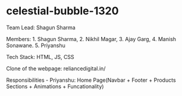 # celestial-bubble-1320

Team Lead: Shagun Sharma

Members: 1. Shagun Sharma, 2. Nikhil Magar, 3. Ajay Garg, 4. Manish Sonawane. 5. Priyanshu

Tech Stack: HTML, JS, CSS

Clone of the webpage: reliancedigital.in/

Responsibilities - 
Priyanshu: Home Page(Navbar + Footer + Products Sections + Animations + Funcationality)
